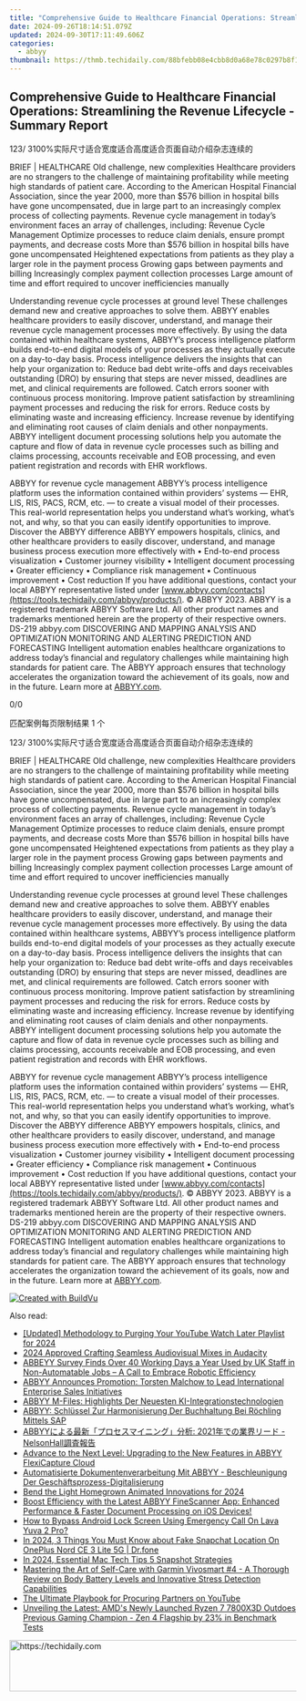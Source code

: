 ```yaml
---
title: "Comprehensive Guide to Healthcare Financial Operations: Streamlining the Revenue Lifecycle - Summary Report"
date: 2024-09-26T18:14:51.079Z
updated: 2024-09-30T17:11:49.606Z
categories:
  - abbyy
thumbnail: https://thmb.techidaily.com/88bfebb08e4cbb8d0a68e78c0297b8f1e363343f342702915251fd121c5a13e0.jpg
---
```


## Comprehensive Guide to Healthcare Financial Operations: Streamlining the Revenue Lifecycle - Summary Report

123/ 3100%实际尺寸适合宽度适合高度适合页面自动介绍杂志连续的

BRIEF | HEALTHCARE Old challenge, new complexities Healthcare providers are no strangers to the challenge of maintaining profitability while meeting high standards of patient care. According to the American Hospital Financial Association, since the year 2000, more than $576 billion in hospital bills have gone uncompensated, due in large part to an increasingly complex process of collecting payments. Revenue cycle management in today’s environment faces an array of challenges, including: Revenue Cycle Management Optimize processes to reduce claim denials, ensure prompt payments, and decrease costs More than $576 billion in hospital bills have gone uncompensated Heightened expectations from patients as they play a larger role in the payment process Growing gaps between payments and billing Increasingly complex payment collection processes Large amount of time and effort required to uncover inefficiencies manually 

Understanding revenue cycle processes at ground level These challenges demand new and creative approaches to solve them. ABBYY enables healthcare providers to easily discover, understand, and manage their revenue cycle management processes more effectively. By using the data contained within healthcare systems, ABBYY’s process intelligence platform builds end-to-end digital models of your processes as they actually execute on a day-to-day basis. Process intelligence delivers the insights that can help your organization to: Reduce bad debt write-offs and days receivables outstanding (DRO) by ensuring that steps are never missed, deadlines are met, and clinical requirements are followed. Catch errors sooner with continuous process monitoring. Improve patient satisfaction by streamlining payment processes and reducing the risk for errors. Reduce costs by eliminating waste and increasing efficiency. Increase revenue by identifying and eliminating root causes of claim denials and other nonpayments. ABBYY intelligent document processing solutions help you automate the capture and flow of data in revenue cycle processes such as billing and claims processing, accounts receivable and EOB processing, and even patient registration and records with EHR workflows. 

ABBYY for revenue cycle management ABBYY’s process intelligence platform uses the information contained within providers’ systems — EHR, LIS, RIS, PACS, RCM, etc. — to create a visual model of their processes. This real-world representation helps you understand what’s working, what’s not, and why, so that you can easily identify opportunities to improve. Discover the ABBYY difference ABBYY empowers hospitals, clinics, and other healthcare providers to easily discover, understand, and manage business process execution more effectively with • End-to-end process visualization • Customer journey visibility • Intelligent document processing • Greater efficiency • Compliance risk management • Continuous improvement • Cost reduction If you have additional questions, contact your local ABBYY representative listed under [www.abbyy.com/contacts](https://tools.techidaily.com/abbyy/products/). © ABBYY 2023\. ABBYY is a registered trademark ABBYY Software Ltd. All other product names and trademarks mentioned herein are the property of their respective owners. DS-219 abbyy.com DISCOVERING AND MAPPING ANALYSIS AND OPTIMIZATION MONITORING AND ALERTING PREDICTION AND FORECASTING Intelligent automation enables healthcare organizations to address today’s financial and regulatory challenges while maintaining high standards for patient care. The ABBYY approach ensures that technology accelerates the organization toward the achievement of its goals, now and in the future. Learn more at [ABBYY.com](https://tools.techidaily.com/abbyy/products/). 

0/0

匹配案例每页限制结果 1 个

123/ 3100%实际尺寸适合宽度适合高度适合页面自动介绍杂志连续的

BRIEF | HEALTHCARE Old challenge, new complexities Healthcare providers are no strangers to the challenge of maintaining profitability while meeting high standards of patient care. According to the American Hospital Financial Association, since the year 2000, more than $576 billion in hospital bills have gone uncompensated, due in large part to an increasingly complex process of collecting payments. Revenue cycle management in today’s environment faces an array of challenges, including: Revenue Cycle Management Optimize processes to reduce claim denials, ensure prompt payments, and decrease costs More than $576 billion in hospital bills have gone uncompensated Heightened expectations from patients as they play a larger role in the payment process Growing gaps between payments and billing Increasingly complex payment collection processes Large amount of time and effort required to uncover inefficiencies manually 

Understanding revenue cycle processes at ground level These challenges demand new and creative approaches to solve them. ABBYY enables healthcare providers to easily discover, understand, and manage their revenue cycle management processes more effectively. By using the data contained within healthcare systems, ABBYY’s process intelligence platform builds end-to-end digital models of your processes as they actually execute on a day-to-day basis. Process intelligence delivers the insights that can help your organization to: Reduce bad debt write-offs and days receivables outstanding (DRO) by ensuring that steps are never missed, deadlines are met, and clinical requirements are followed. Catch errors sooner with continuous process monitoring. Improve patient satisfaction by streamlining payment processes and reducing the risk for errors. Reduce costs by eliminating waste and increasing efficiency. Increase revenue by identifying and eliminating root causes of claim denials and other nonpayments. ABBYY intelligent document processing solutions help you automate the capture and flow of data in revenue cycle processes such as billing and claims processing, accounts receivable and EOB processing, and even patient registration and records with EHR workflows. 

ABBYY for revenue cycle management ABBYY’s process intelligence platform uses the information contained within providers’ systems — EHR, LIS, RIS, PACS, RCM, etc. — to create a visual model of their processes. This real-world representation helps you understand what’s working, what’s not, and why, so that you can easily identify opportunities to improve. Discover the ABBYY difference ABBYY empowers hospitals, clinics, and other healthcare providers to easily discover, understand, and manage business process execution more effectively with • End-to-end process visualization • Customer journey visibility • Intelligent document processing • Greater efficiency • Compliance risk management • Continuous improvement • Cost reduction If you have additional questions, contact your local ABBYY representative listed under [www.abbyy.com/contacts](https://tools.techidaily.com/abbyy/products/). © ABBYY 2023\. ABBYY is a registered trademark ABBYY Software Ltd. All other product names and trademarks mentioned herein are the property of their respective owners. DS-219 abbyy.com DISCOVERING AND MAPPING ANALYSIS AND OPTIMIZATION MONITORING AND ALERTING PREDICTION AND FORECASTING Intelligent automation enables healthcare organizations to address today’s financial and regulatory challenges while maintaining high standards for patient care. The ABBYY approach ensures that technology accelerates the organization toward the achievement of its goals, now and in the future. Learn more at [ABBYY.com](https://tools.techidaily.com/abbyy/products/). 

[![Created with BuildVu](https://www.abbyy.com/buildvu-logo.png)](https://www.idrsolutions.com/online-pdf-to-html-converter)

<ins class="adsbygoogle"
     style="display:block"
     data-ad-format="autorelaxed"
     data-ad-client="ca-pub-7571918770474297"
     data-ad-slot="1223367746"></ins>

<ins class="adsbygoogle"
     style="display:block"
     data-ad-client="ca-pub-7571918770474297"
     data-ad-slot="8358498916"
     data-ad-format="auto"
     data-full-width-responsive="true"></ins>

<span class="atpl-alsoreadstyle">Also read:</span>
<div><ul>
<li><a href="https://youtube-lab.techidaily.com/ed-methodology-to-purging-your-youtube-watch-later-playlist-for-2024/"><u>[Updated] Methodology to Purging Your YouTube Watch Later Playlist for 2024</u></a></li>
<li><a href="https://article-helps.techidaily.com/2024-approved-crafting-seamless-audiovisual-mixes-in-audacity/"><u>2024 Approved Crafting Seamless Audiovisual Mixes in Audacity</u></a></li>
<li><a href="https://solve-latest.techidaily.com/abbeyy-survey-finds-over-40-working-days-a-year-used-by-uk-staff-in-non-automatable-jobs-a-call-to-embrace-robotic-efficiency/"><u>ABBEYY Survey Finds Over 40 Working Days a Year Used by UK Staff in Non-Automatable Jobs – A Call to Embrace Robotic Efficiency</u></a></li>
<li><a href="https://solve-latest.techidaily.com/abbyy-announces-promotion-torsten-malchow-to-lead-international-enterprise-sales-initiatives/"><u>ABBYY Announces Promotion: Torsten Malchow to Lead International Enterprise Sales Initiatives</u></a></li>
<li><a href="https://solve-latest.techidaily.com/abbyy-m-files-highlights-der-neuesten-ki-integrationstechnologien/"><u>ABBYY M-Files: Highlights Der Neuesten KI-Integrationstechnologien</u></a></li>
<li><a href="https://solve-latest.techidaily.com/abbyy-schlussel-zur-harmonisierung-der-buchhaltung-bei-rochling-mittels-sap/"><u>ABBYY: Schlüssel Zur Harmonisierung Der Buchhaltung Bei Röchling Mittels SAP</u></a></li>
<li><a href="https://solve-latest.techidaily.com/abbyy-2021-nelsonhall/"><u>ABBYYによる最新「プロセスマイニング」分析: 2021年での業界リード - NelsonHall調査報告</u></a></li>
<li><a href="https://solve-latest.techidaily.com/advance-to-the-next-level-upgrading-to-the-new-features-in-abbyy-flexicapture-cloud/"><u>Advance to the Next Level: Upgrading to the New Features in ABBYY FlexiCapture Cloud</u></a></li>
<li><a href="https://solve-latest.techidaily.com/automatisierte-dokumentenverarbeitung-mit-abbyy-beschleunigung-der-geschaftsprozess-digitalisierung/"><u>Automatisierte Dokumentenverarbeitung Mit ABBYY - Beschleunigung Der Geschäftsprozess-Digitalisierung</u></a></li>
<li><a href="https://youtube-clips.techidaily.com/bend-the-light-homegrown-animated-innovations-for-2024/"><u>Bend the Light Homegrown Animated Innovations for 2024</u></a></li>
<li><a href="https://solve-latest.techidaily.com/boost-efficiency-with-the-latest-abbyy-finescanner-app-enhanced-performance-and-faster-document-processing-on-ios-devices/"><u>Boost Efficiency with the Latest ABBYY FineScanner App: Enhanced Performance & Faster Document Processing on iOS Devices!</u></a></li>
<li><a href="https://android-unlock.techidaily.com/how-to-bypass-android-lock-screen-using-emergency-call-on-lava-yuva-2-pro-by-drfone-android/"><u>How to Bypass Android Lock Screen Using Emergency Call On Lava Yuva 2 Pro?</u></a></li>
<li><a href="https://location-social.techidaily.com/in-2024-3-things-you-must-know-about-fake-snapchat-location-on-oneplus-nord-ce-3-lite-5g-drfone-by-drfone-virtual-android/"><u>In 2024, 3 Things You Must Know about Fake Snapchat Location On OnePlus Nord CE 3 Lite 5G | Dr.fone</u></a></li>
<li><a href="https://video-capture.techidaily.com/in-2024-essential-mac-tech-tips-5-snapshot-strategies/"><u>In 2024, Essential Mac Tech Tips 5 Snapshot Strategies</u></a></li>
<li><a href="https://buynow-reviews.techidaily.com/mastering-the-art-of-self-care-with-garmin-vivosmart-4-a-thorough-review-on-body-battery-levels-and-innovative-stress-detection-capabilities/"><u>Mastering the Art of Self-Care with Garmin Vivosmart #4 - A Thorough Review on Body Battery Levels and Innovative Stress Detection Capabilities</u></a></li>
<li><a href="https://extra-resources.techidaily.com/the-ultimate-playbook-for-procuring-partners-on-youtube/"><u>The Ultimate Playbook for Procuring Partners on YouTube</u></a></li>
<li><a href="https://hardware-updates.techidaily.com/unveiling-the-latest-amds-newly-launched-ryzen-7-7800x3d-outdoes-previous-gaming-champion-zen-4-flagship-by-23-in-benchmark-tests/"><u>Unveiling the Latest: AMD's Newly Launched Ryzen 7 7800X3D Outdoes Previous Gaming Champion - Zen 4 Flagship by 23% in Benchmark Tests</u></a></li>
</ul></div>

<!-- affiliate ads begin -->
<a href="https://appsumo.8odi.net/c/5597632/2105869/7443" target="_top" id="2105869">
  <img src="//a.impactradius-go.com/display-ad/7443-2105869" border="0" alt="https://techidaily.com" width="728" height="90"/>
</a>
<img height="0" width="0" src="https://appsumo.8odi.net/i/5597632/2105869/7443" style="position:absolute;visibility:hidden;" border="0" />
<!-- affiliate ads end -->

